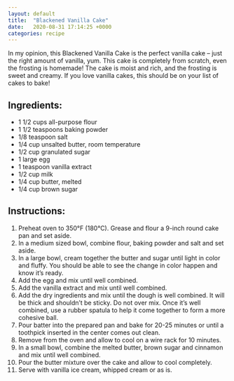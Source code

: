 ```yaml
---
layout: default
title:  "Blackened Vanilla Cake"
date:   2020-08-31 17:14:25 +0000
categories: recipe
---
```

In my opinion, this Blackened Vanilla Cake is the perfect vanilla cake – just the right amount of vanilla, yum. This cake is completely from scratch, even the frosting is homemade! The cake is moist and rich, and the frosting is sweet and creamy. If you love vanilla cakes, this should be on your list of cakes to bake!


## Ingredients:

- 1 1/2 cups all-purpose flour
- 1 1/2 teaspoons baking powder
- 1/8 teaspoon salt
- 1/4 cup unsalted butter, room temperature
- 1/2 cup granulated sugar
- 1 large egg
- 1 teaspoon vanilla extract
- 1/2 cup milk
- 1/4 cup butter, melted
- 1/4 cup brown sugar

## Instructions:

1. Preheat oven to 350°F (180°C). Grease and flour a 9-inch round cake pan and set aside.
2. In a medium sized bowl, combine flour, baking powder and salt and set aside.
3. In a large bowl, cream together the butter and sugar until light in color and fluffy. You should be able to see the change in color happen and know it’s ready.
4. Add the egg and mix until well combined.
5. Add the vanilla extract and mix until well combined.
6. Add the dry ingredients and mix until the dough is well combined. It will be thick and shouldn’t be sticky. Do not over mix. Once it’s well combined, use a rubber spatula to help it come together to form a more cohesive ball.
7. Pour batter into the prepared pan and bake for 20-25 minutes or until a toothpick inserted in the center comes out clean.
8. Remove from the oven and allow to cool on a wire rack for 10 minutes.
9. In a small bowl, combine the melted butter, brown sugar and cinnamon and mix until well combined.
10. Pour the butter mixture over the cake and allow to cool completely.
11. Serve with vanilla ice cream, whipped cream or as is.

